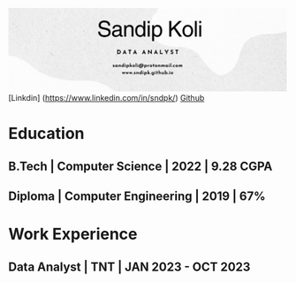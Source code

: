 ![Sandip Koli Portfolio](/assets/img/sandipcoverpic.png)
[Linkdin] (https://www.linkedin.com/in/sndpk/)
[Github](https://github.com/sndipk)
# Education
## B.Tech | Computer Science | 2022 | 9.28 CGPA
## Diploma | Computer Engineering | 2019 | 67%

# Work Experience
## Data Analyst | TNT | JAN 2023 - OCT 2023

